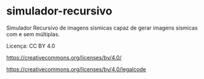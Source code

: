 # simulador-recursivo
Simulador Recursivo de imagens sísmicas capaz de gerar imagens sísmicas com e sem múltiplas.

Licença: CC BY 4.0

https://creativecommons.org/licenses/by/4.0/

https://creativecommons.org/licenses/by/4.0/legalcode
